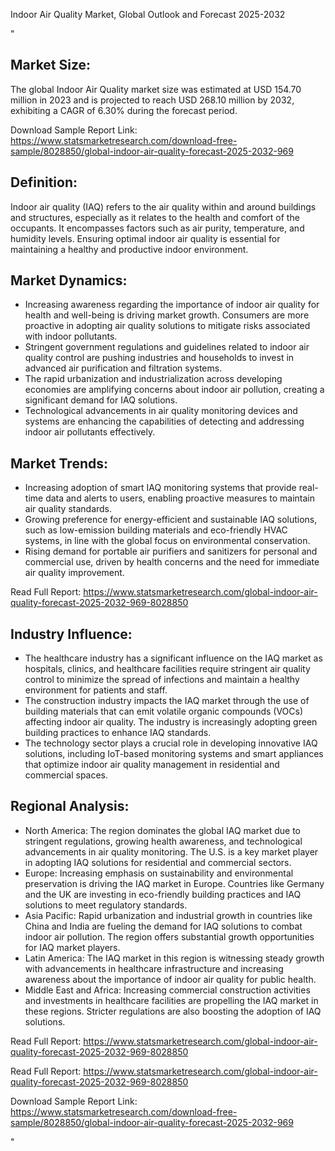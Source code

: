 Indoor Air Quality Market, Global Outlook and Forecast 2025-2032 

"<h2>Market Size:</h2>
<p>The global Indoor Air Quality market size was estimated at USD 154.70 million in 2023 and is projected to reach USD 268.10 million by 2032, exhibiting a CAGR of 6.30% during the forecast period.<p>
<p>Download Sample Report Link: <a href='https://www.statsmarketresearch.com/download-free-sample/8028850/global-indoor-air-quality-forecast-2025-2032-969'>https://www.statsmarketresearch.com/download-free-sample/8028850/global-indoor-air-quality-forecast-2025-2032-969</a> <p>

<h2>Definition:</h2>
<p>Indoor air quality (IAQ) refers to the air quality within and around buildings and structures, especially as it relates to the health and comfort of the occupants. It encompasses factors such as air purity, temperature, and humidity levels. Ensuring optimal indoor air quality is essential for maintaining a healthy and productive indoor environment.<p>

<h2>Market Dynamics:</h2>
<ul>
  <li>Increasing awareness regarding the importance of indoor air quality for health and well-being is driving market growth. Consumers are more proactive in adopting air quality solutions to mitigate risks associated with indoor pollutants.</li>
  <li>Stringent government regulations and guidelines related to indoor air quality control are pushing industries and households to invest in advanced air purification and filtration systems.</li>
  <li>The rapid urbanization and industrialization across developing economies are amplifying concerns about indoor air pollution, creating a significant demand for IAQ solutions.</li>
  <li>Technological advancements in air quality monitoring devices and systems are enhancing the capabilities of detecting and addressing indoor air pollutants effectively.</li>
</ul>

<h2>Market Trends:</h2>
<ul>
  <li>Increasing adoption of smart IAQ monitoring systems that provide real-time data and alerts to users, enabling proactive measures to maintain air quality standards.</li>
  <li>Growing preference for energy-efficient and sustainable IAQ solutions, such as low-emission building materials and eco-friendly HVAC systems, in line with the global focus on environmental conservation.</li>
  <li>Rising demand for portable air purifiers and sanitizers for personal and commercial use, driven by health concerns and the need for immediate air quality improvement.</li>
</ul>
<p>Read Full Report: <a href='https://www.statsmarketresearch.com/global-indoor-air-quality-forecast-2025-2032-969-8028850'>https://www.statsmarketresearch.com/global-indoor-air-quality-forecast-2025-2032-969-8028850</a> <p>

<h2>Industry Influence:</h2>
<ul>
  <li>The healthcare industry has a significant influence on the IAQ market as hospitals, clinics, and healthcare facilities require stringent air quality control to minimize the spread of infections and maintain a healthy environment for patients and staff.</li>
  <li>The construction industry impacts the IAQ market through the use of building materials that can emit volatile organic compounds (VOCs) affecting indoor air quality. The industry is increasingly adopting green building practices to enhance IAQ standards.</li>
  <li>The technology sector plays a crucial role in developing innovative IAQ solutions, including IoT-based monitoring systems and smart appliances that optimize indoor air quality management in residential and commercial spaces.</li>
</ul>

<h2>Regional Analysis:</h2>
<ul>
  <li>North America: The region dominates the global IAQ market due to stringent regulations, growing health awareness, and technological advancements in air quality monitoring. The U.S. is a key market player in adopting IAQ solutions for residential and commercial sectors.</li>
  <li>Europe: Increasing emphasis on sustainability and environmental preservation is driving the IAQ market in Europe. Countries like Germany and the UK are investing in eco-friendly building practices and IAQ solutions to meet regulatory standards.</li>
  <li>Asia Pacific: Rapid urbanization and industrial growth in countries like China and India are fueling the demand for IAQ solutions to combat indoor air pollution. The region offers substantial growth opportunities for IAQ market players.</li>
  <li>Latin America: The IAQ market in this region is witnessing steady growth with advancements in healthcare infrastructure and increasing awareness about the importance of indoor air quality for public health.</li>
  <li>Middle East and Africa: Increasing commercial construction activities and investments in healthcare facilities are propelling the IAQ market in these regions. Stricter regulations are also boosting the adoption of IAQ solutions.</li>
</ul>
<p>Read Full Report: <a href='https://www.statsmarketresearch.com/global-indoor-air-quality-forecast-2025-2032-969-8028850'>https://www.statsmarketresearch.com/global-indoor-air-quality-forecast-2025-2032-969-8028850</a> <p>

<p>Read Full Report: <a href='https://www.statsmarketresearch.com/global-indoor-air-quality-forecast-2025-2032-969-8028850'>https://www.statsmarketresearch.com/global-indoor-air-quality-forecast-2025-2032-969-8028850</a> <p>
<p>Download Sample Report Link: <a href='https://www.statsmarketresearch.com/download-free-sample/8028850/global-indoor-air-quality-forecast-2025-2032-969'>https://www.statsmarketresearch.com/download-free-sample/8028850/global-indoor-air-quality-forecast-2025-2032-969</a> <p>"
